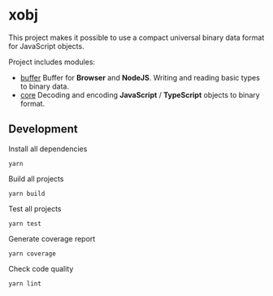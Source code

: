 # xobj

This project makes it possible to use a compact universal binary data format for JavaScript objects.

Project includes modules:
- [buffer](packages/buffer) Buffer for **Browser** and **NodeJS**. Writing and reading basic types to binary data.
- [core](packages/core) Decoding and encoding **JavaScript** / **TypeScript** objects to binary format.

## Development
Install all dependencies
```shell
yarn
```

Build all projects
```shell
yarn build
```

Test all projects
```shell
yarn test
```

Generate coverage report
```shell
yarn coverage
```

Check code quality
```shell
yarn lint
```


